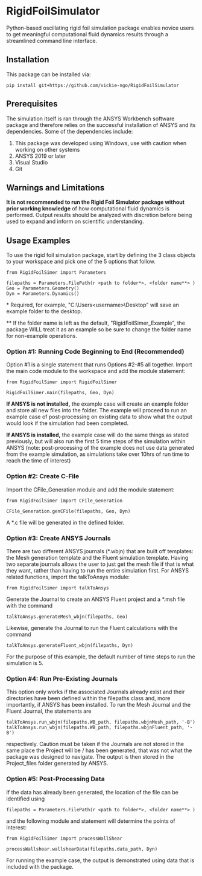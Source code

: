 # RigidFoilSimulator
Python-based oscillating rigid foil simulation package enables novice users to get meaningful computational fluid dynamics results through a streamlined command line interface. 

## Installation
This package can be installed via:

    pip install git+https://github.com/vickie-ngo/RigidFoilSimulator

## Prerequisites
The simulation itself is ran through the ANSYS Workbench software package and therefore relies on the successful installation of ANSYS and its dependencies. Some of the dependencies include:
  1. This package was developed using Windows, use with caution when working on other systems
  2. ANSYS 2019 or later
  3. Visual Studio
  4. Git
  
## Warnings and Limitations
**It is not recommended to run the Rigid Foil Simulator package without prior working knowledge** of how computational fluid dynamics is performed. Output results should be analyzed with discretion before being used to expand and inform on scientific understanding.

## Usage Examples
To use the rigid foil simulation package, start by defining the 3 class objects to your workspace and pick one of the 5 options that follow.
    
    from RigidFoilSimer import Parameters
    
    filepaths = Parameters.FilePath(r <path to folder*>, <folder name**> )
    Geo = Parameters.Geometry()
    Dyn = Parameters.Dynamics()

\* Required, for example, "C:\Users\<username>\Desktop" will save an example folder to the desktop. 

\*\* If the folder name is left as the default, "RigidFoilSimer_Example", the package WILL treat it as an example so be sure to change the folder name for non-example operations.

### Option #1: Running Code Beginning to End (Recommended)
Option #1 is a single statement that runs Options #2-#5 all together. Import the main code module to the workspace and add the module statement:

    from RigidFoilSimer import RigidFoilSimer
    
    RigidFoilSimer.main(filepaths, Geo, Dyn)

**If ANSYS is not installed,** the example case will create an example folder and store all new files into the folder. The example will proceed to run an example case of post-processing on existing data to show what the output would look if the simulation had been completed.

**If ANSYS is installed,** the example case will do the same things as stated previously, but will also run the first 5 time steps of the simulation within ANSYS (note: post-processing of the example does not use data generated from the example simulation, as simulations take over 10hrs of run time to reach the time of interest)

### Option #2: Create C-File
Import the CFile_Generation module and add the module statement:

    from RigidFoilSimer import CFile_Generation
    
    CFile_Generation.genCFile(filepaths, Geo, Dyn)

A \*.c file will be generated in the defined folder.

### Option #3: Create ANSYS Journals
There are two different ANSYS journals (\*.wbjn) that are built off templates: the Mesh generation template and the Fluent simulation template. Having two separate journals allows the user to just get the mesh file if that is what they want, rather than having to run the entire simulation first. For ANSYS related functions, import the talkToAnsys module:

    from RigidFoilSimer import talkToAnsys
    
Generate the Journal to create an ANSYS Fluent project and a \*.msh file with the command
    
    talkToAnsys.generateMesh_wbjn(filepaths, Geo)
    
Likewise, generate the Journal to run the Fluent calculations with the command
    
    talkToAnsys.generateFluent_wbjn(filepaths, Dyn)

For the purpose of this example, the default number of time steps to run the simulation is 5.

### Option #4: Run Pre-Existing Journals
This option only works if the associated Journals already exist and their directories have been defined within the filepaths class and, more importantly, if ANSYS has been installed. To run the Mesh Journal and the Fluent Journal, the statements are

    talkToAnsys.run_wbjn(filepaths.WB_path, filepaths.wbjnMesh_path, '-B')
    talkToAnsys.run_wbjn(filepaths.WB_path, filepaths.wbjnFluent_path, '-B')
    
respectively. Caution must be taken if the Journals are not stored in the same place the Project will be / has been generated, that was not what the package was designed to navigate. The output is then stored in the Project_files folder generated by ANSYS.

### Option #5: Post-Processing Data
If the data has already been generated, the location of the file can be identified using

    filepaths = Parameters.FilePath(r <path to folder*>, <folder name**> )

and the following module and statement will determine the points of interest:

    from RigidFoilSimer import processWallShear
    
    processWallshear.wallshearData(filepaths.data_path, Dyn)

For running the example case, the output is demonstrated using data that is included with the package.

